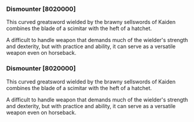 ### Dismounter [8020000]

This curved greatsword wielded by the brawny sellswords of Kaiden combines the blade of a scimitar with the heft of a hatchet.

A difficult to handle weapon that demands much of the wielder's strength and dexterity, but with practice and ability, it can serve as a versatile weapon even on horseback.### Dismounter [8020000]

This curved greatsword wielded by the brawny sellswords of Kaiden combines the blade of a scimitar with the heft of a hatchet.

A difficult to handle weapon that demands much of the wielder's strength and dexterity, but with practice and ability, it can serve as a versatile weapon even on horseback.